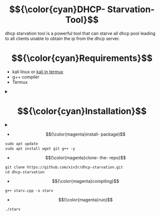 # $${\color{cyan}DHCP- Starvation- Tool}$$
dhcp starvation tool is a powerful tool that can starve all dhcp pool leading to all clients unable to obtain the ip from the dhcp server.

# $${\color{cyan}Requirements}$$
- kali linux or [kali in termux](https://github.com/xiv3r/Termux-Pentesting-Distro/blob/main/KaliLinux/Chroot/README.md)
- g++ compiler
- Termux

<details><summary></summary>
  
# $${\color{cyan}Screenshots}$$

-----
<img src="https://github.com/xiv3r/dhcp-starvation/blob/main/image/Screenshot_2025_0427_062659.png">

-----
<img src="https://github.com/xiv3r/dhcp-starvation/blob/main/image/Screenshot_2025_0427_062719.png">

-----
<img src="https://github.com/xiv3r/dhcp-starvation/blob/main/image/Screenshot_2025_0427_062743.png">
</img></details>

# $${\color{cyan}Installation}$$

<details><summary></summary>

- $${\color{magenta}Using- Precompiled- Script}$$
```
wget https://github.com/xiv3r/dhcp-starvation/raw/refs/heads/main/starv && chmod 755 starv
```
- $${\color{magenta}run}$$
```
./starv
```
</details>

- $${\color{magenta}install- package}$$
```
sudo apt update
sudo apt install wget git g++ -y
```
- $${\color{magenta}clone- the- repo}$$
```
git clone https://github.com/xiv3r/dhcp-starvation.git
cd dhcp-starvation
```
- $${\color{magenta}compiling}$$
```
g++ starv.cpp -o starv
```
- $${\color{magenta}run}$$
```
./starv
```
</details>
